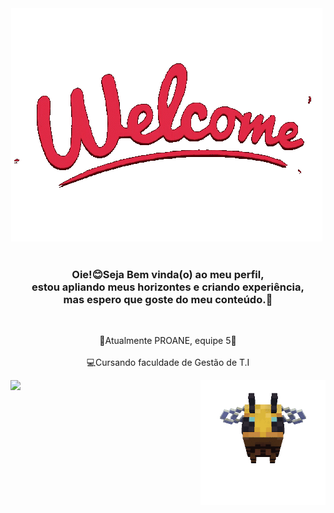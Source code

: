  <div align="center" height="300vh">
  <a height="200vh" href="giithub img/welcome-images-server.gif"><img src="giithub img/welcome-images-server.gif?font=Inter&weight=300&size=15&pause=1000&color=52796F&center=true&vCenter=true&random=false&width=100vh&lines=%F0%9D%9C%97%F0%9D%9C%9A+Welcome+to+my+profile!+%E2%8A%B9+%E0%A3%AA+%CB%96" alt="Typing SVG" /></a>
<img  alt="" src="./images/header_github.gif">
</div>


<div align="center">
<br> <h3> Oie!😊Seja Bem vinda(o) ao meu perfil, <br>estou apliando meus horizontes e criando experiência,<br> mas espero que goste do meu conteúdo.🥰</h3><br>
</div>

 
<div >
<p align= "center"> 💙Atualmente PROANE, equipe 5💙<br>
<br>💻Cursando faculdade de Gestão de T.I </p>
  <img align="right" height="200vh" src="giithub img/bee minecraft.gif"  />
</div>



<picture>
  <source
    srcset="https://github-readme-stats.vercel.app/api?username=Ni15Marcondess&show_icons=true&theme=tokyonight"
    media="(prefers-color-scheme: dark)"
  />
  <source
    srcset="https://github-readme-stats.vercel.app/api?username=anuraghazra&show_icons=true"
    media="(prefers-color-scheme: light), (prefers-color-scheme: no-preference)"
  />
  <img src="https://github-readme-stats.vercel.app/api?username=anuraghazra&show_icons=true" />
</picture>


